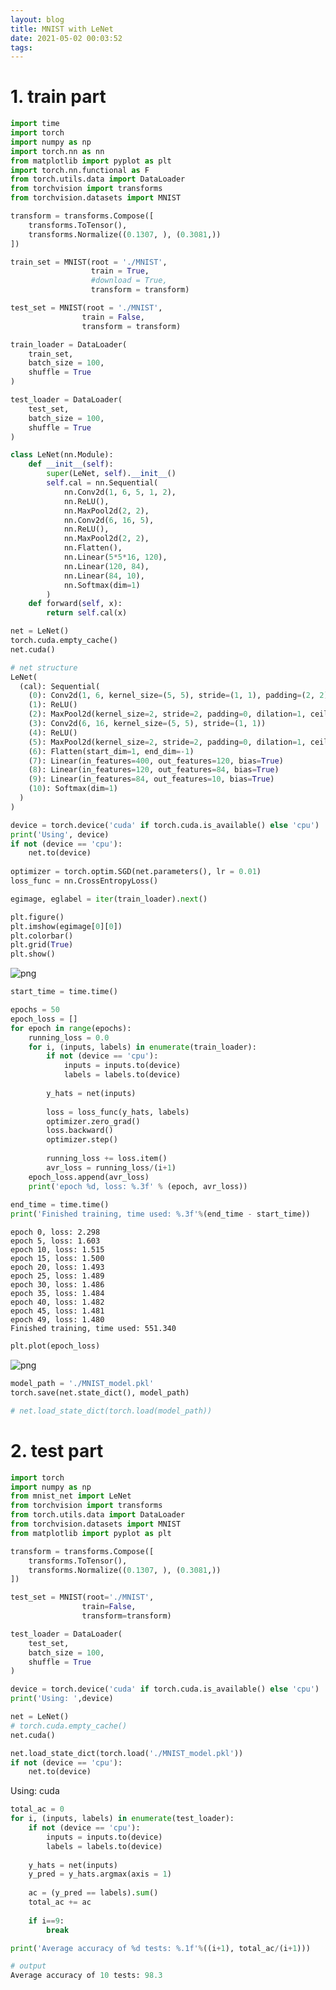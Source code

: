 ```yaml
---
layout: blog
title: MNIST with LeNet
date: 2021-05-02 00:03:52
tags:
---
```


# 1. train part

```python
import time
import torch
import numpy as np
import torch.nn as nn
from matplotlib import pyplot as plt
import torch.nn.functional as F
from torch.utils.data import DataLoader
from torchvision import transforms
from torchvision.datasets import MNIST
```


```python
transform = transforms.Compose([
    transforms.ToTensor(),
    transforms.Normalize((0.1307, ), (0.3081,))
])
```


```python
train_set = MNIST(root = './MNIST',
                  train = True,
                  #download = True,
                  transform = transform)

test_set = MNIST(root = './MNIST',
                train = False,
                transform = transform)
```


```python
train_loader = DataLoader(
    train_set,
    batch_size = 100,
    shuffle = True
)

test_loader = DataLoader(
    test_set,
    batch_size = 100,
    shuffle = True
)
```


```python
class LeNet(nn.Module):
    def __init__(self):
        super(LeNet, self).__init__()
        self.cal = nn.Sequential(
            nn.Conv2d(1, 6, 5, 1, 2),
            nn.ReLU(),
            nn.MaxPool2d(2, 2),
            nn.Conv2d(6, 16, 5),
            nn.ReLU(),
            nn.MaxPool2d(2, 2),
            nn.Flatten(),
            nn.Linear(5*5*16, 120),
            nn.Linear(120, 84),
            nn.Linear(84, 10),
            nn.Softmax(dim=1)
        )
    def forward(self, x):
        return self.cal(x)
```


```python
net = LeNet()
torch.cuda.empty_cache()
net.cuda()
```

```python
# net structure
LeNet(
  (cal): Sequential(
    (0): Conv2d(1, 6, kernel_size=(5, 5), stride=(1, 1), padding=(2, 2))
    (1): ReLU()
    (2): MaxPool2d(kernel_size=2, stride=2, padding=0, dilation=1, ceil_mode=False)
    (3): Conv2d(6, 16, kernel_size=(5, 5), stride=(1, 1))
    (4): ReLU()
    (5): MaxPool2d(kernel_size=2, stride=2, padding=0, dilation=1, ceil_mode=False)
    (6): Flatten(start_dim=1, end_dim=-1)
    (7): Linear(in_features=400, out_features=120, bias=True)
    (8): Linear(in_features=120, out_features=84, bias=True)
    (9): Linear(in_features=84, out_features=10, bias=True)
    (10): Softmax(dim=1)
  )
)
```


```python
device = torch.device('cuda' if torch.cuda.is_available() else 'cpu')
print('Using', device)
if not (device == 'cpu'):
    net.to(device)
    
optimizer = torch.optim.SGD(net.parameters(), lr = 0.01)
loss_func = nn.CrossEntropyLoss()
```


```python
egimage, eglabel = iter(train_loader).next()

plt.figure()
plt.imshow(egimage[0][0])
plt.colorbar()
plt.grid(True)
plt.show()
```
    
![png](/files/MNIST-with-LeNet/output1.png)
    

```python
start_time = time.time()

epochs = 50
epoch_loss = []
for epoch in range(epochs):
    running_loss = 0.0
    for i, (inputs, labels) in enumerate(train_loader):
        if not (device == 'cpu'):
            inputs = inputs.to(device)
            labels = labels.to(device)
        
        y_hats = net(inputs)
        
        loss = loss_func(y_hats, labels)
        optimizer.zero_grad()
        loss.backward()
        optimizer.step()
        
        running_loss += loss.item()
        avr_loss = running_loss/(i+1)
    epoch_loss.append(avr_loss)
    print('epoch %d, loss: %.3f' % (epoch, avr_loss))
    
end_time = time.time()
print('Finished training, time used: %.3f'%(end_time - start_time))
```

    epoch 0, loss: 2.298
    epoch 5, loss: 1.603
    epoch 10, loss: 1.515
    epoch 15, loss: 1.500
    epoch 20, loss: 1.493
    epoch 25, loss: 1.489
    epoch 30, loss: 1.486
    epoch 35, loss: 1.484
    epoch 40, loss: 1.482
    epoch 45, loss: 1.481
    epoch 49, loss: 1.480
    Finished training, time used: 551.340



```python
plt.plot(epoch_loss)
```
    
![png](/files/MNIST-with-LeNet/output2.png)
    

```python
model_path = './MNIST_model.pkl'
torch.save(net.state_dict(), model_path)

# net.load_state_dict(torch.load(model_path))
```

# 2. test part

```python
import torch
import numpy as np
from mnist_net import LeNet
from torchvision import transforms
from torch.utils.data import DataLoader
from torchvision.datasets import MNIST
from matplotlib import pyplot as plt
```

```python
transform = transforms.Compose([
    transforms.ToTensor(),
    transforms.Normalize((0.1307, ), (0.3081,))
])
```

```python
test_set = MNIST(root='./MNIST',
                train=False,
                transform=transform)
```

```python
test_loader = DataLoader(
    test_set,
    batch_size = 100,
    shuffle = True
)
```


```python
device = torch.device('cuda' if torch.cuda.is_available() else 'cpu')
print('Using: ',device)

net = LeNet()
# torch.cuda.empty_cache()
net.cuda()

net.load_state_dict(torch.load('./MNIST_model.pkl'))
if not (device == 'cpu'):
    net.to(device)
```

Using:  cuda


```python
total_ac = 0
for i, (inputs, labels) in enumerate(test_loader):
    if not (device == 'cpu'):
        inputs = inputs.to(device)
        labels = labels.to(device)
    
    y_hats = net(inputs)
    y_pred = y_hats.argmax(axis = 1)
    
    ac = (y_pred == labels).sum()
    total_ac += ac
    
    if i==9:
        break

print('Average accuracy of %d tests: %.1f'%((i+1), total_ac/(i+1)))
```

```python
# output
Average accuracy of 10 tests: 98.3
```